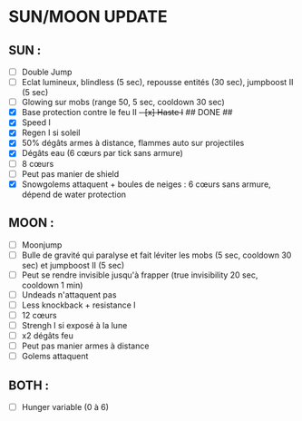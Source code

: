 # SUN/MOON UPDATE

## SUN :
- [ ] Double Jump
- [ ] Eclat lumineux, blindless (5 sec), repousse entités (30 sec), jumpboost II (5 sec)
- [ ] Glowing sur mobs (range 50, 5 sec, cooldown 30 sec)
- [x] Base protection contre le feu II
~~- [x] Haste I~~ ## DONE ##
- [x] Speed I
- [x] Regen I si soleil
- [x] 50% dégâts armes à distance, flammes auto sur projectiles
- [x] Dégâts eau (6 cœurs par tick sans armure)
- [ ] 8 cœurs
- [ ] Peut pas manier de shield
- [x] Snowgolems attaquent + boules de neiges : 6 cœurs sans armure, dépend de water protection

## MOON :
- [ ] Moonjump
- [ ] Bulle de gravité qui paralyse et fait léviter les mobs (5 sec, cooldown 30 sec) et jumpboost II (5 sec)
- [ ] Peut se rendre invisible jusqu'à frapper (true invisibility 20 sec, cooldown 1 min)
- [ ] Undeads n'attaquent pas
- [ ] Less knockback + resistance I
- [ ] 12 cœurs
- [ ] Strengh I si exposé à la lune
- [ ] x2 dégâts feu
- [ ] Peut pas manier armes à distance
- [ ] Golems attaquent

## BOTH :
- [ ] Hunger variable (0 à 6)

